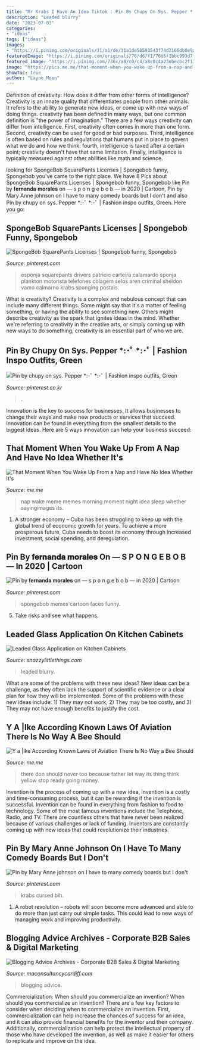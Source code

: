 ```yaml
---
title: "Mr Krabs I Have An Idea Tiktok : Pin By Chupy On Sys. Pepper *:･ﾟ *:･ﾟ"
description: "Leaded blurry"
date: "2023-07-03"
categories:
- "ideas"
tags: ["ideas"]
images:
- "https://i.pinimg.com/originals/11/a1/de/11a1de58593543f74d2166db0e9a9ecc.jpg"
featuredImage: "https://i.pinimg.com/originals/76/d6/f1/76d6f1bbc993d7feb6f71d66851be104.jpg"
featured_image: "https://i.pinimg.com/736x/a8/c0/c4/a8c0c4a23ebecbc2f115d81816c1a38d--california-license-drivers-license.jpg"
image: "https://pics.me.me/that-moment-when-you-wake-up-from-a-nap-and-17679946.png"
ShowToc: true
author: "Layne Moen"
---
```



Definition of creativity: How does it differ from other forms of intelligence?
Creativity is an innate quality that differentiates people from other animals. It refers to the ability to generate new ideas, or come up with new ways of doing things. creativity has been defined in many ways, but one common definition is "the power of imagination." There are a few ways creativity can differ from intelligence. First, creativity often comes in more than one form. Second, creativity can be used for good or bad purposes. Third, intelligence is often based on rules and regulations that humans put in place to govern what we do and how we think. fourth, intelligence is taxed after a certain point; creativity doesn't have that same limitation. Finally, intelligence is typically measured against other abilities like math and science.

	

		
looking for SpongeBob SquarePants Licenses | Spongebob funny, Spongebob you've came to the right place. We have 8 Pics about SpongeBob SquarePants Licenses | Spongebob funny, Spongebob like Pin by 𝐟𝐞𝐫𝐧𝐚𝐧𝐝𝐚 𝐦𝐨𝐫𝐚𝐥𝐞𝐬 on — s p o n g e b o b — in 2020 | Cartoon, Pin by Mary Anne johnson on I have to many comedy boards but I don&#039;t and also Pin by chupy on sys. Pepper *:･ﾟ *:･ﾟ | Fashion inspo outfits, Green. Here you go:
		
    
## SpongeBob SquarePants Licenses | Spongebob Funny, Spongebob

<img loading=lazy src="https://i.pinimg.com/736x/a8/c0/c4/a8c0c4a23ebecbc2f115d81816c1a38d--california-license-drivers-license.jpg" onerror="this.onerror=null;this.src='https://tse3.mm.bing.net/th?id=OIP.k7wpvuaOmU-d-yZmjeSLwQHaFj&amp;pid=15.1';" alt="SpongeBob SquarePants Licenses | Spongebob funny, Spongebob">

_Source: pinterest.com_

>esponja squarepants drivers patricio carteira calamardo sponja plankton motorista telefones colagem selos aren criminal sheldon vamo calmarno krabs sponging postais. 

	

What is creativity?
Creativity is a complex and nebulous concept that can include many different things. Some might say that it's a matter of feeling something, or having the ability to see something new. Others might describe creativity as the spark that ignites ideas in the mind. Whether we're referring to creativity in the creative arts, or simply coming up with new ways to do something, creativity is an essential part of who we are.

    
## Pin By Chupy On Sys. Pepper *:･ﾟ *:･ﾟ | Fashion Inspo Outfits, Green

<img loading=lazy src="https://i.pinimg.com/736x/e9/93/4f/e9934ff7b38e44e6fcec7a8dfd40e896.jpg" onerror="this.onerror=null;this.src='https://tse2.mm.bing.net/th?id=OIP.oUQhG_DgkWqB9tdMeSz4BAHaHa&amp;pid=15.1';" alt="Pin by chupy on sys. Pepper *:･ﾟ *:･ﾟ | Fashion inspo outfits, Green">

_Source: pinterest.co.kr_

>. 

	

Innovation is the key to success for businesses. It allows businesses to change their ways and make new products or services that succeed. Innovation can be found in everything from the smallest details to the biggest ideas. Here are 5 ways innovation can help your business succeed: 

    
## That Moment When You Wake Up From A Nap And Have No Idea Whether It&#039;s

<img loading=lazy src="https://pics.me.me/that-moment-when-you-wake-up-from-a-nap-and-17679946.png" onerror="this.onerror=null;this.src='https://tse2.mm.bing.net/th?id=OIP.bSfvmmVxq8MEdM137xUqewHaJc&amp;pid=15.1';" alt="That Moment When You Wake Up From a Nap and Have No Idea Whether It&#039;s">

_Source: me.me_

>nap wake meme memes morning moment night idea sleep whether sayingimages its. 

	

1. A stronger economy – Cuba has been struggling to keep up with the global trend of economic growth for years. To achieve a more prosperous future, Cuba needs to boost its economy through increased investment, social spending, and deregulation.

    
## Pin By 𝐟𝐞𝐫𝐧𝐚𝐧𝐝𝐚 𝐦𝐨𝐫𝐚𝐥𝐞𝐬 On — S P O N G E B O B — In 2020 | Cartoon

<img loading=lazy src="https://i.pinimg.com/originals/11/a1/de/11a1de58593543f74d2166db0e9a9ecc.jpg" onerror="this.onerror=null;this.src='https://tse4.mm.bing.net/th?id=OIP.HYV6DWnFSVqjs9NSPieyJgHaHI&amp;pid=15.1';" alt="Pin by 𝐟𝐞𝐫𝐧𝐚𝐧𝐝𝐚 𝐦𝐨𝐫𝐚𝐥𝐞𝐬 on — s p o n g e b o b — in 2020 | Cartoon">

_Source: pinterest.com_

>spongebob memes cartoon faces funny. 

	

5. Take risks and see what happens.

    
## Leaded Glass Application On Kitchen Cabinets

<img loading=lazy src="https://www.snazzylittlethings.com/wp-content/uploads/2016/08/DIY-Faux-Leaded-Glass-Insert-600x789.jpg" onerror="this.onerror=null;this.src='https://tse1.mm.bing.net/th?id=OIP.PEmbbzJ2BIUPBXhRGMyCDAHaJv&amp;pid=15.1';" alt="Leaded Glass Application on Kitchen Cabinets">

_Source: snazzylittlethings.com_

>leaded blurry. 

	

What are some of the problems with these new ideas?
New ideas can be a challenge, as they often lack the support of scientific evidence or a clear plan for how they will be implemented. Some of the problems with these new ideas include: 1) They may not work, 2) They may be too costly, and 3) They may not have enough benefits to justify the cost.

    
## Y A |Ike According Known Laws Of Aviation There Is No Way A Bee Should

<img loading=lazy src="https://pics.me.me/thumb_y-a-ike-according-known-laws-of-aviation-there-is-57111182.png" onerror="this.onerror=null;this.src='https://tse1.mm.bing.net/th?id=OIP.TZqBHIcrLlovAzAYA--2zQAAAA&amp;pid=15.1';" alt="Y a |Ike According Known Laws of Aviation There Is No Way a Bee Should">

_Source: me.me_

>there don should never too because father let way its thing think yellow stop ready going money. 

	

Invention is the process of coming up with a new idea, invention is a costly and time-consuming process, but it can be rewarding if the invention is successful. Invention can be found in everything from fashion to food to technology. Some of the most famous inventions include the Telephone, Radio, and TV. There are countless others that have never been realized because of various challenges or lack of funding. Inventors are constantly coming up with new ideas that could revolutionize their industries.

    
## Pin By Mary Anne Johnson On I Have To Many Comedy Boards But I Don&#039;t

<img loading=lazy src="https://i.pinimg.com/originals/76/d6/f1/76d6f1bbc993d7feb6f71d66851be104.jpg" onerror="this.onerror=null;this.src='https://tse2.mm.bing.net/th?id=OIP.PfIcNYOFksisHb2I-R6KyAHaGT&amp;pid=15.1';" alt="Pin by Mary Anne johnson on I have to many comedy boards but I don&#039;t">

_Source: pinterest.com_

>krabs cursed bih. 

	

1. A robot revolution – robots will soon become more advanced and able to do more than just carry out simple tasks. This could lead to new ways of managing work and improving productivity.

    
## Blogging Advice Archives - Corporate B2B Sales &amp; Digital Marketing

<img loading=lazy src="https://i0.wp.com/maconsultancycardiff.com/wp-content/uploads/2019/03/blogging-news-advice.png?resize=500%2C370" onerror="this.onerror=null;this.src='https://tse4.mm.bing.net/th?id=OIP.Y2AJqFFSlZaiotdpxziJJgHaFe&amp;pid=15.1';" alt="Blogging Advice Archives - Corporate B2B Sales &amp; Digital Marketing">

_Source: maconsultancycardiff.com_

>blogging advice. 

	

Commercialization: When should you commercialize an invention?
When should you commercialize an invention? 
There are a few key factors to consider when deciding when to commercialize an invention. First, commercialization can help increase the chances of success for an idea, and it can also provide financial benefits for the inventor and their company. Additionally, commercialization can help protect the intellectual property of those who have developed the invention, as well as make it easier for others to replicate and improve on the idea.

